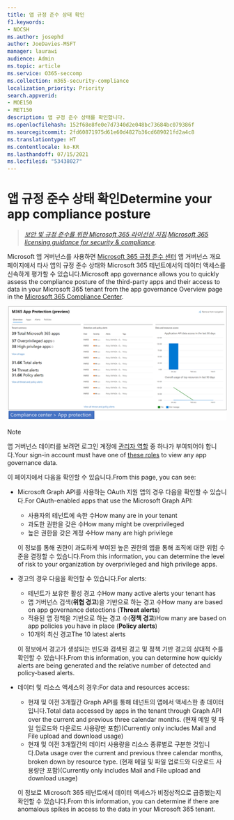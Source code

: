 ```yaml
---
title: 앱 규정 준수 상태 확인
f1.keywords:
- NOCSH
ms.author: josephd
author: JoeDavies-MSFT
manager: laurawi
audience: Admin
ms.topic: article
ms.service: O365-seccomp
ms.collection: m365-security-compliance
localization_priority: Priority
search.appverid:
- MOE150
- MET150
description: 앱 규정 준수 상태를 확인합니다.
ms.openlocfilehash: 152f68e8fe0e7d7340d2e048bc73684bc079386f
ms.sourcegitcommit: 2fd60871975d61e60d4827b36cd689021fd2a4c8
ms.translationtype: HT
ms.contentlocale: ko-KR
ms.lasthandoff: 07/15/2021
ms.locfileid: "53438027"
---
```

# <a name="determine-your-app-compliance-posture"></a><span data-ttu-id="6810c-103">앱 규정 준수 상태 확인</span><span class="sxs-lookup"><span data-stu-id="6810c-103">Determine your app compliance posture</span></span>

><span data-ttu-id="6810c-104">*[보안 및 규정 준수를 위한 Microsoft 365 라이선싱 지침](https://aka.ms/ComplianceSD).*</span><span class="sxs-lookup"><span data-stu-id="6810c-104">*[Microsoft 365 licensing guidance for security & compliance](https://aka.ms/ComplianceSD).*</span></span>

<span data-ttu-id="6810c-105">Microsoft 앱 거버넌스를 사용하면 [Microsoft 365 규정 준수 센터](https://aka.ms/appgovernance) 앱 거버넌스 개요 페이지에서 타사 앱의 규정 준수 상태와 Microsoft 365 테넌트에서의 데이터 액세스를 신속하게 평가할 수 있습니다.</span><span class="sxs-lookup"><span data-stu-id="6810c-105">Microsoft app governance allows you to quickly assess the compliance posture of the third-party apps and their access to data in your Microsoft 365 tenant from the app governance Overview page in the [Microsoft 365 Compliance Center](https://aka.ms/appgovernance).</span></span>

![Microsoft 365 규정 준수 센터의 앱 거버넌스 개요 페이지](..\media\manage-app-protection-governance\mapg-cc-overview.png)

>[!Note]
> <span data-ttu-id="6810c-107">앱 거버넌스 데이터를 보려면 로그인 계정에 [관리자 역할](app-governance-get-started.md#administrator-roles) 중 하나가 부여되어야 합니다.</span><span class="sxs-lookup"><span data-stu-id="6810c-107">Your sign-in account must have one of [these roles](app-governance-get-started.md#administrator-roles) to view any app governance data.</span></span>
>

<span data-ttu-id="6810c-108">이 페이지에서 다음을 확인할 수 있습니다.</span><span class="sxs-lookup"><span data-stu-id="6810c-108">From this page, you can see:</span></span>

- <span data-ttu-id="6810c-109">Microsoft Graph API를 사용하는 OAuth 지원 앱의 경우 다음을 확인할 수 있습니다.</span><span class="sxs-lookup"><span data-stu-id="6810c-109">For OAuth-enabled apps that use the Microsoft Graph API:</span></span>

  - <span data-ttu-id="6810c-110">사용자의 테넌트에 속한 수</span><span class="sxs-lookup"><span data-stu-id="6810c-110">How many are in your tenant</span></span>
  - <span data-ttu-id="6810c-111">과도한 권한을 갖은 수</span><span class="sxs-lookup"><span data-stu-id="6810c-111">How many might be overprivileged</span></span>
  - <span data-ttu-id="6810c-112">높은 권한을 갖은 계정 수</span><span class="sxs-lookup"><span data-stu-id="6810c-112">How many are high privilege</span></span>

  <span data-ttu-id="6810c-113">이 정보를 통해 권한이 과도하게 부여된 높은 권한의 앱을 통해 조직에 대한 위험 수준을 결정할 수 있습니다.</span><span class="sxs-lookup"><span data-stu-id="6810c-113">From this information, you can determine the level of risk to your organization by overprivileged and high privilege apps.</span></span>

- <span data-ttu-id="6810c-114">경고의 경우 다음을 확인할 수 있습니다.</span><span class="sxs-lookup"><span data-stu-id="6810c-114">For alerts:</span></span>

  - <span data-ttu-id="6810c-115">테넌트가 보유한 활성 경고 수</span><span class="sxs-lookup"><span data-stu-id="6810c-115">How many active alerts your tenant has</span></span>
  - <span data-ttu-id="6810c-116">앱 거버넌스 검색(**위협 경고**)을 기반으로 하는 경고 수</span><span class="sxs-lookup"><span data-stu-id="6810c-116">How many are based on app governance detections (**Threat alerts**)</span></span>
  - <span data-ttu-id="6810c-117">적용된 앱 정책을 기반으로 하는 경고 수(**정책 경고**)</span><span class="sxs-lookup"><span data-stu-id="6810c-117">How many are based on app policies you have in place (**Policy alerts**)</span></span>
  - <span data-ttu-id="6810c-118">10개의 최신 경고</span><span class="sxs-lookup"><span data-stu-id="6810c-118">The 10 latest alerts</span></span>

  <span data-ttu-id="6810c-119">이 정보에서 경고가 생성되는 빈도와 검색된 경고 및 정책 기반 경고의 상대적 수를 확인할 수 있습니다.</span><span class="sxs-lookup"><span data-stu-id="6810c-119">From this information, you can determine how quickly alerts are being generated and the relative number of detected and policy-based alerts.</span></span>

- <span data-ttu-id="6810c-120">데이터 및 리소스 액세스의 경우:</span><span class="sxs-lookup"><span data-stu-id="6810c-120">For data and resources access:</span></span>

  - <span data-ttu-id="6810c-121">현재 및 이전 3개월간 Graph API를 통해 테넌트의 앱에서 액세스한 총 데이터입니다.</span><span class="sxs-lookup"><span data-stu-id="6810c-121">Total data accessed by apps in the tenant through Graph API over the current and previous three calendar months.</span></span> <span data-ttu-id="6810c-122">(현재 메일 및 파일 업로드와 다운로드 사용량만 포함)</span><span class="sxs-lookup"><span data-stu-id="6810c-122">(Currently only includes Mail and File upload and download usage)</span></span>
  - <span data-ttu-id="6810c-123">현재 및 이전 3개월간의 데이터 사용량을 리소스 종류별로 구분한 것입니다.</span><span class="sxs-lookup"><span data-stu-id="6810c-123">Data usage over the current and previous three calendar months, broken down by resource type.</span></span> <span data-ttu-id="6810c-124">(현재 메일 및 파일 업로드와 다운로드 사용량만 포함)</span><span class="sxs-lookup"><span data-stu-id="6810c-124">(Currently only includes Mail and File upload and download usage)</span></span>

  <span data-ttu-id="6810c-125">이 정보로 Microsoft 365 테넌트에서 데이터 액세스가 비정상적으로 급증했는지 확인할 수 있습니다.</span><span class="sxs-lookup"><span data-stu-id="6810c-125">From this information, you can determine if there are anomalous spikes in access to the data in your Microsoft 365 tenant.</span></span>
